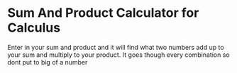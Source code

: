# Sum And Product Calculator for Calculus
 Enter in your sum and product and it will find what two numbers add up to your sum and multiply to your product. It goes though every combination so dont put to big of a number
